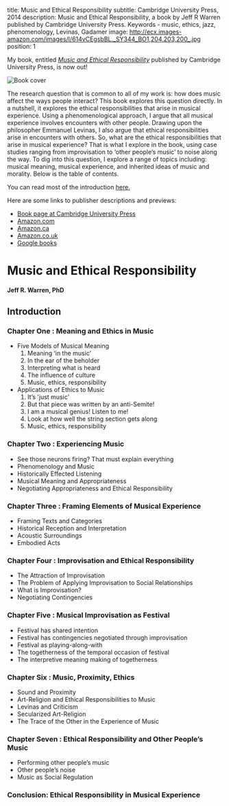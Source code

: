 title: Music and Ethical Responsibility
subtitle: Cambridge University Press, 2014
description: Music and Ethical Responsibility, a book by Jeff R Warren published by Cambridge University Press. Keywords - music, ethics, jazz, phenomenology, Levinas, Gadamer
image: http://ecx.images-amazon.com/images/I/614vCEgsbBL._SY344_BO1,204,203,200_.jpg
position: 1

My book, entitled [*Music and Ethical Responsibility*](http://www.cambridge.org/us/academic/subjects/music/music-criticism/music-and-ethical-responsibility) published by Cambridge University Press, is now out! 

![Book cover](http://ecx.images-amazon.com/images/I/614vCEgsbBL._SY344_BO1,204,203,200_.jpg)

The research question that is common to all of my work is: how does music affect the ways people interact? This book explores this question directly. In a nutshell, it explores the ethical responsibilities that arise in musical experience. Using a phenomenological approach, I argue that all musical experience involves encounters with other people. Drawing upon the philosopher Emmanuel Levinas, I also argue that ethical responsibilities arise in encounters with others. So, what are the ethical responsibilities that arise in musical experience? That is what I explore in the book, using case studies ranging from improvisation to ‘other people’s music’ to noise along the way. To dig into this question, I explore a range of topics including: musical meaning, musical experience, and inherited ideas of music and morality. Below is the table of contents. 

You can read most of the introduction [here.](http://assets.cambridge.org/97811070/43947/excerpt/9781107043947_excerpt.pdf)

Here are some links to publisher descriptions and previews:

* [Book page at Cambridge University Press](http://www.cambridge.org/us/academic/subjects/music/music-criticism/music-and-ethical-responsibility)
* [Amazon.com](http://www.amazon.com/Music-Ethical-Responsibility-Jeff-Warren-ebook/dp/B00J8LQHNG/ref=sr_1_1?ie=UTF8&qid=1398371817&sr=8-1&keywords=jeff+warren+music)
* [Amazon.ca](http://www.amazon.ca/Music-Ethical-Responsibility-Jeff-Warren/dp/1107043948/ref=sr_1_1?ie=UTF8&qid=1398371484&sr=8-1&keywords=jeff+warren+music)
* [Amazon.co.uk](http://www.amazon.co.uk/Music-Ethical-Responsibility-Jeff-Warren/dp/1107043948)
* [Google books](http://books.google.ca/books/about/Music_and_Ethical_Responsibility.html?id=B3k9AwAAQBAJ&redir_esc=y)

# Music and Ethical Responsibility

#### Jeff R. Warren, PhD

## Introduction​

### Chapter One : Meaning and Ethics in Music
* Five Models of Musical Meaning​
	1. Meaning ‘in the music’​
	2. In the ear of the beholder​
	3. Interpreting what is heard​
	4. The influence of culture​
	5. Music, ethics, responsibility
* Applications of Ethics to Music​
	1. It’s 'just music​'
	2. But that piece was written by an anti-Semite!​
	3. I am a musical genius! Listen to me!​
	4. Look at how well the string section gets along​
	5. Music, ethics​, responsibility

### Chapter Two : Experiencing Music
* See those neurons firing? That must explain everything​
* Phenomenology and Music​
* Historically Effected Listening​
* Musical Meaning and Appropriateness​
* Negotiating Appropriateness​ and Ethical Responsibility

### Chapter Three : Framing Elements of Musical Experience
* Framing Texts and Categories​
* Historical Reception and Interpretation​
* Acoustic Surroundings​
* Embodied Acts

### Chapter Four : Improvisation and Ethical Responsibility
* The Attraction of Improvisation​
* The Problem of Applying Improvisation to Social Relationships​
* What is Improvisation?​
* Negotiating Contingencies

### Chapter Five : Musical Improvisation as Festival
* Festival has shared intention​
* Festival has contingencies negotiated through improvisation​
* Festival as playing-along-with​
* The togetherness of the temporal occasion of festival​
* The interpretive meaning making of togetherness​

### Chapter Six : Music, Proximity, Ethics
* Sound and Proximity​
* Art-Religion and Ethical Responsibilities to Music​
* Levinas and Criticism​
* Secularized Art-Religion​
* The Trace of the Other in the Experience of Music​

### Chapter Seven : Ethical Responsibility and Other People’s Music
* Performing other people’s music​
* Other people’s noise​
* Music as Social Regulation​

### Conclusion: Ethical Responsibility in Musical Experience
